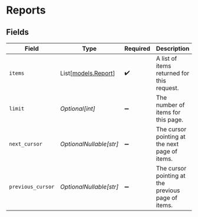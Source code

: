# Reports


## Fields

| Field                                              | Type                                               | Required                                           | Description                                        | Example                                            |
| -------------------------------------------------- | -------------------------------------------------- | -------------------------------------------------- | -------------------------------------------------- | -------------------------------------------------- |
| `items`                                            | List[[models.Report](../models/report.md)]         | :heavy_check_mark:                                 | A list of items returned for this request.         |                                                    |
| `limit`                                            | *Optional[int]*                                    | :heavy_minus_sign:                                 | The number of items for this page.                 | 20                                                 |
| `next_cursor`                                      | *OptionalNullable[str]*                            | :heavy_minus_sign:                                 | The cursor pointing at the next page of items.     | ZXhhbXBsZTE                                        |
| `previous_cursor`                                  | *OptionalNullable[str]*                            | :heavy_minus_sign:                                 | The cursor pointing at the previous page of items. | Xkjss7asS                                          |